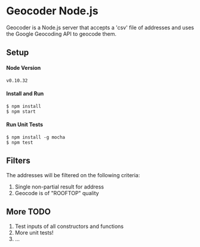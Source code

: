 # Geocoder Node.js

Geocoder is a Node.js server that accepts a 'csv' file of addresses and uses the Google Geocoding API to geocode them.

## Setup

#### Node Version

`v0.10.32`

#### Install and Run

```
$ npm install
$ npm start
```

#### Run Unit Tests

```
$ npm install -g mocha
$ npm test
```

## Filters

The addresses will be filtered on the following criteria:

1. Single non-partial result for address
2. Geocode is of "ROOFTOP" quality

## More TODO

1. Test inputs of all constructors and functions
2. More unit tests!
3. ...